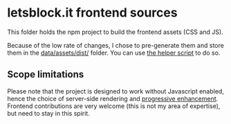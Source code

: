 # letsblock.it frontend sources

This folder holds the npm project to build the frontend assets (CSS and JS).

Because of the low rate of changes, I chose to pre-generate them and store them
in the [data/assets/dist/](../../data/assets/dist) folder. You can use
[the helper script](../../scripts/update-assets.sh) to do so.

## Scope limitations

Please note that the project is designed to work without Javascript enabled, hence the choice of server-side rendering
and [progressive enhancement](https://developer.mozilla.org/en-US/docs/Glossary/Progressive_Enhancement). Frontend
contributions are very welcome (this is not my area of expertise), but need to stay in this spirit.
